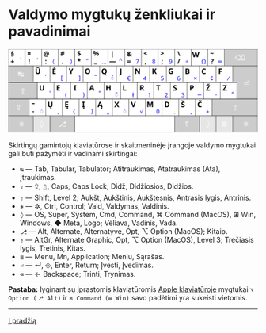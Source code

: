 
# Valdymo mygtukų ženkliukai ir pavadinimai

![Ratisės klaviatūros išdėstymas](images/kb-lt-ratise.svg)

Skirtingų gamintojų klaviatūrose ir skaitmeninėje įrangoje valdymo mygtukai gali būti pažymėti ir vadinami skirtingai:

- ```↹``` — Tab, Tabular, Tabulator; Atitraukimas, Atatraukimas (Ata), Įtraukimas.
- ```⇪``` — ⮸, ⇬, Caps, Caps Lock; Didž, Didžiosios, Didžios.
- ```⇧``` — Shift, Level 2; Aukšt, Aukštinis, Aukštesnis, Antrasis lygis, Antrinis.
- ```⎈``` — ✲, Ctrl, Control; Vald, Valdymas, Valdinis.
- ```◊``` — OS, Super, System, Cmd, Command, ⌘ Command (MacOS), ⊞ Win,  Windows, ◆ Meta, Logo; Vėliava, Vadinis, Vada.
- ```⎇``` — Alt, Alternate, Alternatyve, Opt, ⌥ Option (MacOS); Kitaip.
- ```⇮``` — AltGr, Alternate Graphic, Opt, ⌥ Option (MacOS), Level 3; Trečiasis lygis, Tretinis, Kitas.
- ```≣``` — Menu, Mn, Application; Meniu, Sąrašas.
- ```⏎``` — ↵, ⎆, Enter, Return; Įvesti, Įvedimas.
- ```⌫``` — ← Backspace; Trinti, Trynimas.

__Pastaba:__ lyginant su įprastomis klaviatūromis [Apple klaviatūroje](https://upload.wikimedia.org/wikipedia/commons/e/ea/Apple_iMac_Keyboard_A1243.png) mygtukai ```⌥ Option (⎇ Alt)``` ir ```⌘ Command (⊞ Win)``` savo padėtimi yra sukeisti vietomis.

-----------------------------------------

[Į pradžią](../README.md)
